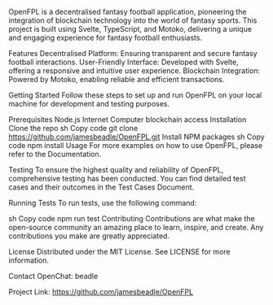 OpenFPL is a decentralised fantasy football application, pioneering the integration of blockchain technology into the world of fantasy sports. This project is built using Svelte, TypeScript, and Motoko, delivering a unique and engaging experience for fantasy football enthusiasts.

Features
Decentralised Platform: Ensuring transparent and secure fantasy football interactions.
User-Friendly Interface: Developed with Svelte, offering a responsive and intuitive user experience.
Blockchain Integration: Powered by Motoko, enabling reliable and efficient transactions.

Getting Started
Follow these steps to set up and run OpenFPL on your local machine for development and testing purposes.

Prerequisites
Node.js
Internet Computer blockchain access
Installation
Clone the repo
sh
Copy code
git clone https://github.com/jamesbeadle/OpenFPL.git
Install NPM packages
sh
Copy code
npm install
Usage
For more examples on how to use OpenFPL, please refer to the Documentation.

Testing
To ensure the highest quality and reliability of OpenFPL, comprehensive testing has been conducted. You can find detailed test cases and their outcomes in the Test Cases Document.

Running Tests
To run tests, use the following command:

sh
Copy code
npm run test
Contributing
Contributions are what make the open-source community an amazing place to learn, inspire, and create. Any contributions you make are greatly appreciated.

License
Distributed under the MIT License. See LICENSE for more information.

Contact
OpenChat: beadle

Project Link: https://github.com/jamesbeadle/OpenFPL

